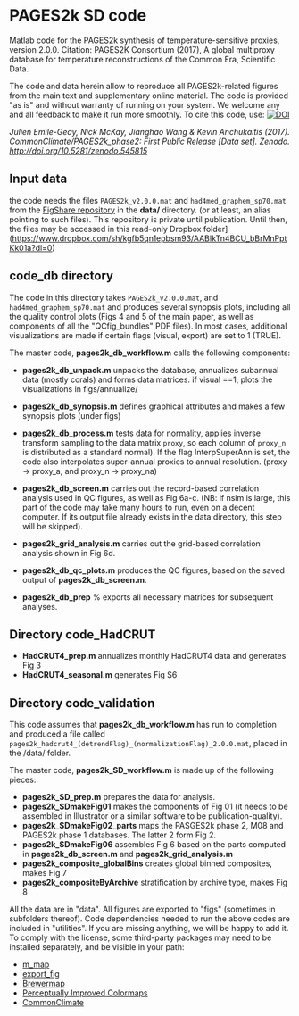 
# PAGES2k SD code
Matlab code for the PAGES2k synthesis of temperature-sensitive proxies, version 2.0.0.
Citation: PAGES2K Consortium (2017), A global multiproxy database for temperature reconstructions of the Common Era, Scientific Data.

The code and data herein allow to reproduce all PAGES2k-related figures from the main text and supplementary online material.
The code is provided "as is" and without warranty of running on your system. We welcome any and all feedback to make it run more smoothly.
To cite this code, use:
[![DOI](https://zenodo.org/badge/DOI/10.5281/zenodo.545815.svg)](https://doi.org/10.5281/zenodo.545815)

*Julien Emile-Geay, Nick McKay, Jianghao Wang & Kevin Anchukaitis (2017). CommonClimate/PAGES2k_phase2: First Public Release [Data set]. Zenodo. http://doi.org/10.5281/zenodo.545815*

## Input data
the code needs the files `PAGES2k_v2.0.0.mat` and `had4med_graphem_sp70.mat` from the [FigShare repository](https://figshare.com/s/d327a0367bb908a4c4f2) in the **data/** directory. (or at least, an alias pointing to such files). This repository is private until publication. Until then, the files may be accessed in this read-only Dropbox folder](https://www.dropbox.com/sh/kgfb5qn1epbsm93/AABIkTn4BCU_bBrMnPptKk01a?dl=0)

## code_db directory

The code in this directory takes  `PAGES2k_v2.0.0.mat`, and `had4med_graphem_sp70.mat` and produces several synopsis plots, including all the quality control plots (Figs 4 and 5 of the main paper, as well as components of all the "QCfig_bundles" PDF files).
In most cases, additional visualizations are made if certain flags (visual, export) are set to 1 (TRUE).

The master code, **pages2k_db_workflow.m** calls the following components:

- **pages2k_db_unpack.m** unpacks the database, annualizes subannual data (mostly corals) and forms data matrices. if visual ==1, plots the visualizations in figs/annualize/

- **pages2k_db_synopsis.m** defines graphical attributes and makes a few synopsis plots (under figs)

- **pages2k_db_process.m** tests data for normality, applies inverse transform sampling to the data matrix `proxy`, so each column of `proxy_n` is distributed as a standard normal). If the flag InterpSuperAnn is set, the code also interpolates super-annual proxies to annual resolution. (proxy -> proxy_a, and proxy_n -> proxy_na)

- **pages2k_db_screen.m** carries out the record-based correlation analysis used in QC figures, as well as Fig 6a-c.
(NB: if nsim is large, this part of the code may take many hours to run, even on a decent computer. If its output file already exists in the data directory, this step will be skipped).

- **pages2k_grid_analysis.m** carries out the grid-based correlation analysis shown in Fig 6d.

- **pages2k_db_qc_plots.m** produces the QC figures, based on the saved output of **pages2k_db_screen.m**.

- **pages2k_db_prep** % exports all necessary matrices for subsequent analyses.

## Directory code_HadCRUT

- **HadCRUT4_prep.m** annualizes monthly HadCRUT4 data and generates Fig 3
- **HadCRUT4_seasonal.m** generates Fig S6

## Directory code_validation
This code assumes that **pages2k_db_workflow.m** has run to completion and produced a file called `pages2k_hadcrut4_(detrendFlag)_(normalizationFlag)_2.0.0.mat`, placed in the /data/ folder.

The master code, **pages2k_SD_workflow.m** is made up of the following pieces:

- **pages2k_SD_prep.m** prepares the data for analysis.
- **pages2k_SDmakeFig01** makes the components of Fig 01 (it needs to be assembled in Illustrator or a similar software to be publication-quality).
- **pages2k_SDmakeFig02_parts** maps the PASGES2k phase 2, M08 and PAGES2k phase 1 databases. The latter 2 form Fig 2.
- **pages2k_SDmakeFig06** assembles Fig 6 based on the parts computed in **pages2k_db_screen.m** and **pages2k_grid_analysis.m**
- **pages2k_composite_globalBins** creates global binned composites, makes Fig 7
- **pages2k_compositeByArchive**  stratification by archive type, makes Fig 8

All the data are in "data". All figures are exported to "figs" (sometimes in subfolders thereof).
Code dependencies needed to run the above codes are included in "utilities". If you are missing anything, we will be happy to add it. To comply with the license, some third-party packages may need to be installed separately, and be visible in your path:

- [m_map](http://www.eos.ubc.ca/~rich/map.html)
- [export_fig](http://github.com/altmany/export_fig)
- [Brewermap](https://github.com/DrosteEffect/BrewerMap)
- [Perceptually Improved Colormaps](https://www.mathworks.com/matlabcentral/fileexchange/28982-perceptually-improved-colormaps)
- [CommonClimate](https://github.com/CommonClimate/common-climate)
